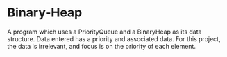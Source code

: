Binary-Heap
===========

A program which uses a PriorityQueue and a BinaryHeap as its data structure. 
Data entered has a priority and associated data. 
For this project, the data is irrelevant, and focus is on the priority of each element.
